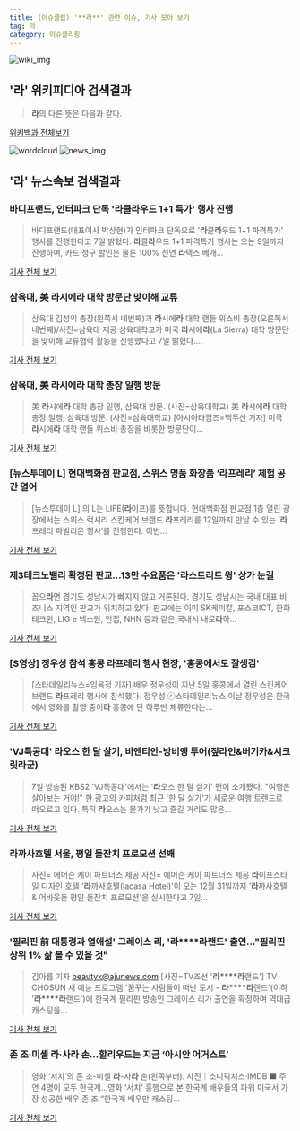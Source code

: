 ```yaml
---
title: (이슈클립) '**라**' 관련 이슈, 기사 모아 보기
tag: 라
category: 이슈클리핑
---
```

![wiki_img](https://user-images.githubusercontent.com/42597476/44503234-41136a80-a6d0-11e8-9071-6fc6418eafe4.png)
## **'**라**'** 위키피디아 검색결과
>**라**의 다른 뜻은 다음과 같다.

<a href="https://ko.wikipedia.org/wiki/라" target="_blank">위키백과 전체보기</a>

![wordcloud](https://s3.ap-northeast-2.amazonaws.com/lyrics101-wordcloud/2018-09-08-1536375063.png)
![news_img](https://user-images.githubusercontent.com/42597476/44507050-1206f400-a6e4-11e8-8d98-7ffbfebb353f.png)
## **'**라**'** 뉴스속보 검색결과
### 바디프랜드, 인터파크 단독 '**라**클**라**우드 1+1 특가' 행사 진행

>바디프랜드(대표이사 박상현)가 인터파크 단독으로 '**라**클**라**우드 1+1 파격특가' 행사를 진행한다고 7일 밝혔다. **라**클**라**우드 1+1 파격특가 행사는 오는 9일까지 진행하며, 카드 청구 할인은 물론 100% 천연 **라**텍스 베개...

<a href="http://www.getnews.co.kr/news/articleView.html?idxno=94220" target="_blank">기사 전체 보기</a>

### 삼육대, 美 **라**시에**라** 대학 방문단 맞이해 교류

>삼육대 김성익 총장(왼쪽서 네번째)과 **라**시에**라** 대학 랜들 위스비 총장(오른쪽서 네번째)/사진=삼육대 제공 삼육대학교가 미국 **라**시에**라**(La Sierra) 대학 방문단을 맞이해 교류협력 활동을 진행했다고 7일 밝혔다....

<a href="http://www.fnnews.com/news/201809070900227618" target="_blank">기사 전체 보기</a>

### 삼육대, 美 **라**시에**라** 대학 총장 일행 방문

>美 **라**시에**라** 대학 총장 일행, 삼육대 방문. (사진=삼육대학교) 美 **라**시에**라** 대학 총장 일행, 삼육대 방문. (사진=삼육대학교) [아시아타임즈=백두산 기자] 미국 **라**시에**라** 대학 랜들 위스비 총장을 비롯한 방문단이...

<a href="http://www.asiatime.co.kr/news/articleView.html?idxno=198372" target="_blank">기사 전체 보기</a>

### [뉴스투데이 L] 현대백화점 판교점, 스위스 명품 화장품 ‘**라**프레리’ 체험 공간 열어

>[뉴스투데이 L] 의 L는 LIFE(**라**이프)를 뜻합니다.     현대백화점 판교점 1층 열린 광장에서는 스위스 럭셔리 스킨케어 브랜드 **라**프레리를 12일까지 만날 수 있는 ‘**라**프레리 파빌리온 행사’를 진행한다.   이번...

<a href="http://www.news2day.co.kr/110569" target="_blank">기사 전체 보기</a>

### 제3테크노밸리 확정된 판교…13만 수요품은 '**라**스트리트 윙' 상가 눈길

>꼽으**라**면 경기도 성남시가 빠지지 않고 거론된다. 경기도 성남시는 국내 대표 비즈니스 지역인 판교가 위치하고 있다. 판교에는 이미 SK케미칼, 포스코ICT, 한화 테크윈, LIG e 넥스원, 안랩, NHN 등과 같은 국내서 내로**라**하...

<a href="http://leaders.asiae.co.kr/news/articleView.html?idxno=74213" target="_blank">기사 전체 보기</a>

### [S영상] 정우성 참석 홍콩 **라**프레리 행사 현장, '홍콩에서도 잘생김'

>[스타데일리뉴스=임옥정 기자] 배우 정우성이 지난 5일 홍콩에서 열린 스킨케어 브랜드 **라**프레리 행사에 참석했다. 정우성 ⓒ스타데일리뉴스 이날 정우성은 한국에서 영화를 촬영 중이**라** 홍콩에 단 하루만 체류한다는...

<a href="http://www.stardailynews.co.kr/news/articleView.html?idxno=214614" target="_blank">기사 전체 보기</a>

### 'VJ특공대' **라**오스 한 달 살기, 비엔티안-방비엥 투어(짚**라**인&버기카&시크릿**라**군)

>7일 방송된 KBS2 'VJ특공대'에서는 '**라**오스 한 달 살기' 편이 소개됐다. "여행은 살아보는 거야!" 한 광고의 카피처럼 최근 '한 달 살기'가 새로운 여행 트렌드로 떠오르고 있다. 특히 **라**오스는 물가가 낮고 즐길 거리도 많은...

<a href="http://news20.busan.com/controller/newsController.jsp?newsId=20180907000229" target="_blank">기사 전체 보기</a>

### **라**까사호텔 서울, 평일 돌잔치 프로모션 선봬

>사진= 에머슨 케이 파트너스 제공 사진= 에머슨 케이 파트너스 제공 **라**이프스타일 디자인 호텔 '**라**까사호텔(lacasa Hotel)'이 오는 12월 31일까지 '**라**까사호텔 & 어바웃돌 평일 돌잔치 프로모션'을 실시한다고 7일...

<a href="http://www.getnews.co.kr/news/articleView.html?idxno=94213" target="_blank">기사 전체 보기</a>

### '필리핀 前 대통령과 열애설' 그레이스 리, '**라****라**랜드' 출연…"필리핀 상위 1% 삶 볼 수 있을 것"

>김아름 기자 beautyk@ajunews.com [사진=TV조선 '**라****라**랜드'] TV CHOSUN 새 예능 프로그램 '꿈꾸는 사람들이 떠난 도시 - **라****라**랜드'(이하 '**라****라**랜드')에 한국계 필리핀 방송인 그레이스 리가 출연을 확정하며 역대급 캐스팅을...

<a href="http://www.ajunews.com/view/20180906174041922" target="_blank">기사 전체 보기</a>

### 존 조·미셸 **라**·사**라** 손…할리우드는 지금 ‘아시안 어거스트’

>영화 ‘서치’의 존 조-미셸 **라**-사**라** 손(왼쪽부터). 사진｜소니픽처스·IMDB ■ 주연 4명이 모두 한국계…영화 ‘서치’ 흥행으로 본 한국계 배우들의 파워 미국서 가장 성공한 배우 존 조 “한국계 배우만 캐스팅...

<a href="http://sports.donga.com/3/all/20180906/91874661/3" target="_blank">기사 전체 보기</a>


